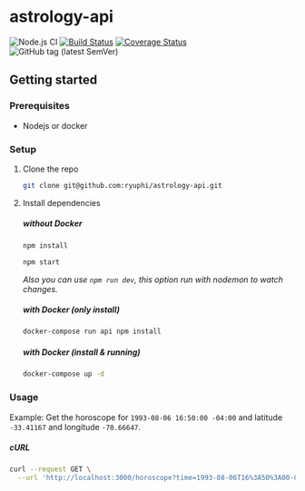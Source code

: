# astrology-api

 ![Node.js CI](https://github.com/ryuphi/astrology-api/workflows/Node.js%20CI/badge.svg?branch=master) [![Build Status](https://travis-ci.com/ryuphi/astrology-api.svg?branch=master)](https://travis-ci.com/ryuphi/astrology-api) [![Coverage Status](https://coveralls.io/repos/github/ryuphi/astrology-api/badge.svg)](https://coveralls.io/github/ryuphi/astrology-api) ![GitHub tag (latest SemVer)](https://img.shields.io/github/v/tag/ryuphi/astrology-api?label=version)
 
<!-- Una api rest astrologica 🤷‍♂️ utilizando [swisseph](https://github.com/mivion/swisseph), un package que hace un binding entre nodejs y [Swiss ephemeris](https://www.astro.com/swisseph/swephinfo_e.htm). -->

## Getting started

### Prerequisites

* Nodejs or docker
  
### Setup

1. Clone the repo

    ```bash
    git clone git@github.com:ryuphi/astrology-api.git
    ```

2. Install dependencies

    ##### without Docker

    ```bash
    npm install 
    ```

    ```bash
    npm start
    ```

    *Also you can use `npm run dev`, this option run with nodemon to watch changes.*

    ##### with Docker (only install)
    
    ```bash
    docker-compose run api npm install
    ```

    ##### with Docker (install & running)
    
    ```bash
    docker-compose up -d
    ```

### Usage

Example: Get the horoscope for `1993-08-06 16:50:00 -04:00` and latitude `-33.41167` and longitude `-70.66647`.

##### cURL

```bash
curl --request GET \
  --url 'http://localhost:3000/horoscope?time=1993-08-06T16%3A50%3A00-04%3A00&latitude=-33.41167&longitude=-70.66647'
```
